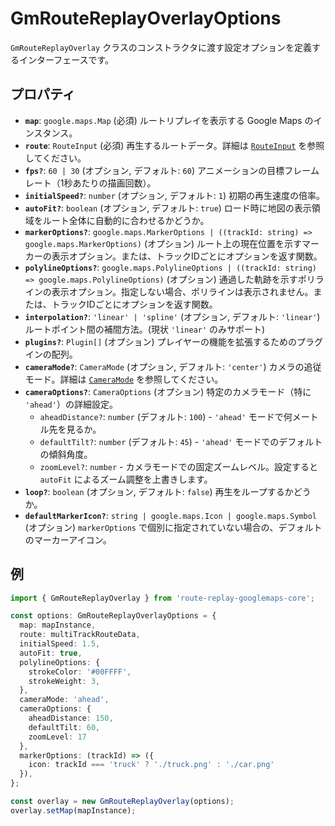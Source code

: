 # GmRouteReplayOverlayOptions

`GmRouteReplayOverlay` クラスのコンストラクタに渡す設定オプションを定義するインターフェースです。

## プロパティ

*   **`map`**: `google.maps.Map` (必須)
    ルートリプレイを表示する Google Maps のインスタンス。
*   **`route`**: `RouteInput` (必須)
    再生するルートデータ。詳細は [`RouteInput`](./routeInput.md) を参照してください。
*   **`fps?`**: `60 | 30` (オプション, デフォルト: `60`)
    アニメーションの目標フレームレート（1秒あたりの描画回数）。
*   **`initialSpeed?`**: `number` (オプション, デフォルト: `1`)
    初期の再生速度の倍率。
*   **`autoFit?`**: `boolean` (オプション, デフォルト: `true`)
    ロード時に地図の表示領域をルート全体に自動的に合わせるかどうか。
*   **`markerOptions?`**: `google.maps.MarkerOptions | ((trackId: string) => google.maps.MarkerOptions)` (オプション)
    ルート上の現在位置を示すマーカーの表示オプション。または、トラックIDごとにオプションを返す関数。
*   **`polylineOptions?`**: `google.maps.PolylineOptions | ((trackId: string) => google.maps.PolylineOptions)` (オプション)
    通過した軌跡を示すポリラインの表示オプション。指定しない場合、ポリラインは表示されません。または、トラックIDごとにオプションを返す関数。
*   **`interpolation?`**: `'linear' | 'spline'` (オプション, デフォルト: `'linear'`)
    ルートポイント間の補間方法。(現状 `'linear'` のみサポート)
*   **`plugins?`**: `Plugin[]` (オプション)
    プレイヤーの機能を拡張するためのプラグインの配列。
*   **`cameraMode?`**: `CameraMode` (オプション, デフォルト: `'center'`)
    カメラの追従モード。詳細は [`CameraMode`](./cameraMode.md) を参照してください。
*   **`cameraOptions?`**: `CameraOptions` (オプション)
    特定のカメラモード（特に `'ahead'`）の詳細設定。
    *   `aheadDistance?`: `number` (デフォルト: `100`) - `'ahead'` モードで何メートル先を見るか。
    *   `defaultTilt?`: `number` (デフォルト: `45`) - `'ahead'` モードでのデフォルトの傾斜角度。
    *   `zoomLevel?`: `number` - カメラモードでの固定ズームレベル。設定すると `autoFit` によるズーム調整を上書きします。
*   **`loop?`**: `boolean` (オプション, デフォルト: `false`)
    再生をループするかどうか。
*   **`defaultMarkerIcon?`**: `string | google.maps.Icon | google.maps.Symbol` (オプション)
    `markerOptions` で個別に指定されていない場合の、デフォルトのマーカーアイコン。

## 例

```typescript
import { GmRouteReplayOverlay } from 'route-replay-googlemaps-core';

const options: GmRouteReplayOverlayOptions = {
  map: mapInstance,
  route: multiTrackRouteData,
  initialSpeed: 1.5,
  autoFit: true,
  polylineOptions: {
    strokeColor: '#00FFFF',
    strokeWeight: 3,
  },
  cameraMode: 'ahead',
  cameraOptions: {
    aheadDistance: 150,
    defaultTilt: 60,
    zoomLevel: 17
  },
  markerOptions: (trackId) => ({
    icon: trackId === 'truck' ? './truck.png' : './car.png'
  }),
};

const overlay = new GmRouteReplayOverlay(options);
overlay.setMap(mapInstance);
``` 